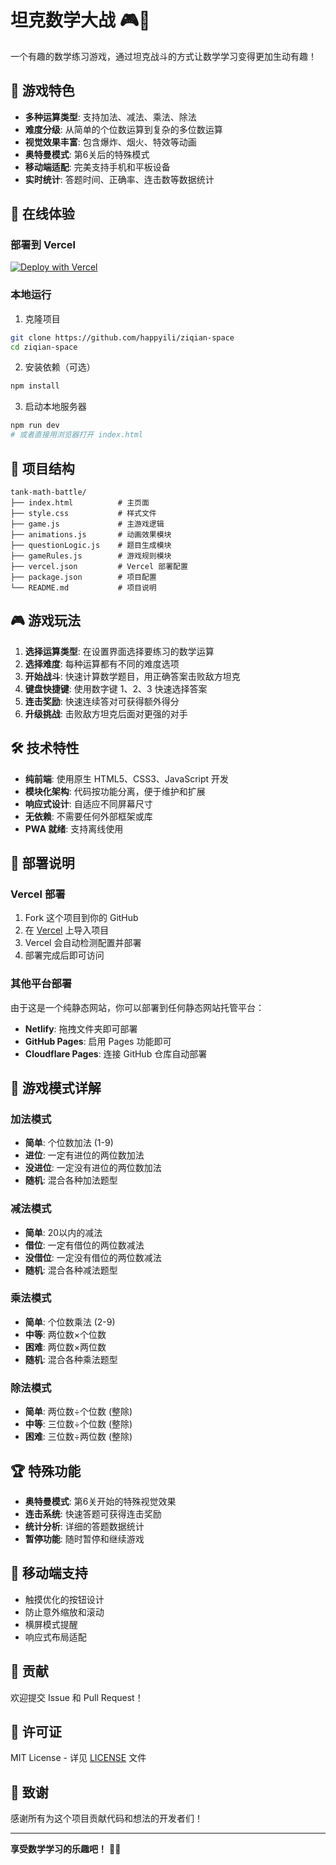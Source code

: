 # 坦克数学大战 🎮🔢

一个有趣的数学练习游戏，通过坦克战斗的方式让数学学习变得更加生动有趣！

## 🎯 游戏特色

- **多种运算类型**: 支持加法、减法、乘法、除法
- **难度分级**: 从简单的个位数运算到复杂的多位数运算
- **视觉效果丰富**: 包含爆炸、烟火、特效等动画
- **奥特曼模式**: 第6关后的特殊模式
- **移动端适配**: 完美支持手机和平板设备
- **实时统计**: 答题时间、正确率、连击数等数据统计

## 🚀 在线体验

### 部署到 Vercel

[![Deploy with Vercel](https://vercel.com/button)](https://vercel.com/new/clone?repository-url=https://github.com/yourusername/tank-math-battle)

### 本地运行

1. 克隆项目
```bash
git clone https://github.com/happyili/ziqian-space
cd ziqian-space
```

2. 安装依赖（可选）
```bash
npm install
```

3. 启动本地服务器
```bash
npm run dev
# 或者直接用浏览器打开 index.html
```

## 📁 项目结构

```
tank-math-battle/
├── index.html          # 主页面
├── style.css           # 样式文件
├── game.js             # 主游戏逻辑
├── animations.js       # 动画效果模块
├── questionLogic.js    # 题目生成模块
├── gameRules.js        # 游戏规则模块
├── vercel.json         # Vercel 部署配置
├── package.json        # 项目配置
└── README.md           # 项目说明
```

## 🎮 游戏玩法

1. **选择运算类型**: 在设置界面选择要练习的数学运算
2. **选择难度**: 每种运算都有不同的难度选项
3. **开始战斗**: 快速计算数学题目，用正确答案击败敌方坦克
4. **键盘快捷键**: 使用数字键 1、2、3 快速选择答案
5. **连击奖励**: 快速连续答对可获得额外得分
6. **升级挑战**: 击败敌方坦克后面对更强的对手

## 🛠️ 技术特性

- **纯前端**: 使用原生 HTML5、CSS3、JavaScript 开发
- **模块化架构**: 代码按功能分离，便于维护和扩展
- **响应式设计**: 自适应不同屏幕尺寸
- **无依赖**: 不需要任何外部框架或库
- **PWA 就绪**: 支持离线使用

## 🔧 部署说明

### Vercel 部署

1. Fork 这个项目到你的 GitHub
2. 在 [Vercel](https://vercel.com) 上导入项目
3. Vercel 会自动检测配置并部署
4. 部署完成后即可访问

### 其他平台部署

由于这是一个纯静态网站，你可以部署到任何静态网站托管平台：

- **Netlify**: 拖拽文件夹即可部署
- **GitHub Pages**: 启用 Pages 功能即可
- **Cloudflare Pages**: 连接 GitHub 仓库自动部署

## 🎯 游戏模式详解

### 加法模式
- **简单**: 个位数加法 (1-9)
- **进位**: 一定有进位的两位数加法
- **没进位**: 一定没有进位的两位数加法
- **随机**: 混合各种加法题型

### 减法模式
- **简单**: 20以内的减法
- **借位**: 一定有借位的两位数减法
- **没借位**: 一定没有借位的两位数减法
- **随机**: 混合各种减法题型

### 乘法模式
- **简单**: 个位数乘法 (2-9)
- **中等**: 两位数×个位数
- **困难**: 两位数×两位数
- **随机**: 混合各种乘法题型

### 除法模式
- **简单**: 两位数÷个位数 (整除)
- **中等**: 三位数÷个位数 (整除)
- **困难**: 三位数÷两位数 (整除)

## 🏆 特殊功能

- **奥特曼模式**: 第6关开始的特殊视觉效果
- **连击系统**: 快速答题可获得连击奖励
- **统计分析**: 详细的答题数据统计
- **暂停功能**: 随时暂停和继续游戏

## 📱 移动端支持

- 触摸优化的按钮设计
- 防止意外缩放和滚动
- 横屏模式提醒
- 响应式布局适配

## 🤝 贡献

欢迎提交 Issue 和 Pull Request！

## 📄 许可证

MIT License - 详见 [LICENSE](LICENSE) 文件

## 🙏 致谢

感谢所有为这个项目贡献代码和想法的开发者们！

---

**享受数学学习的乐趣吧！** 🎯✨